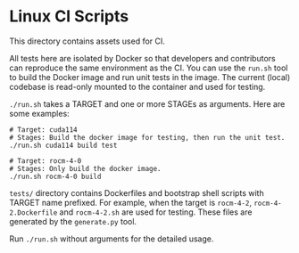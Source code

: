# Linux CI Scripts

This directory contains assets used for CI.

All tests here are isolated by Docker so that developers and contributors can reproduce the same environment as the CI.
You can use the `run.sh` tool to build the Docker image and run unit tests in the image.
The current (local) codebase is read-only mounted to the container and used for testing.

`./run.sh` takes a TARGET and one or more STAGEs as arguments.
Here are some examples:

```
# Target: cuda114
# Stages: Build the docker image for testing, then run the unit test.
./run.sh cuda114 build test

# Target: rocm-4-0
# Stages: Only build the docker image.
./run.sh rocm-4-0 build
```

`tests/` directory contains Dockerfiles and bootstrap shell scripts with TARGET name prefixed.
For example, when the target is `rocm-4-2`, `rocm-4-2.Dockerfile` and `rocm-4-2.sh` are used for testing.
These files are generated by the `generate.py` tool.

Run `./run.sh` without arguments for the detailed usage.
